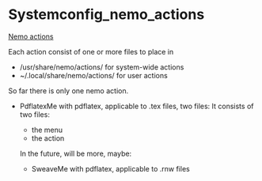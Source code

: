 # Systemconfig_nemo_actions
[Nemo actions](https://wiki.archlinux.org/index.php/Nemo#Nemo_Actions)

Each action consist of one or more files to place in 
- /usr/share/nemo/actions/ for system-wide actions
- ~/.local/share/nemo/actions/ for user actions


So far there is only one nemo action.

- PdflatexMe with pdflatex, applicable to .tex files, two files:
  It consists of two files:
  - the menu
  - the action
  
  In the future, will be more, maybe:
  - SweaveMe with pdflatex, applicable to .rnw files
